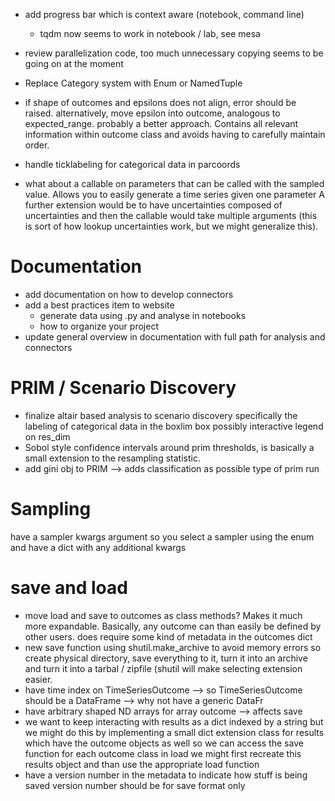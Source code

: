 * add progress bar which is context aware (notebook, command line)
	* tqdm now seems to work in notebook / lab, see mesa
* review parallelization code, too much unnecessary copying seems
  to be going on at the moment
* Replace Category system with Enum or NamedTuple

* if shape of outcomes and epsilons does not align, error should be raised.
  alternatively, move epsilon into outcome, analogous to expected_range.
  probably a better approach. Contains all relevant information within 
  outcome class and avoids having to carefully maintain order. 
* handle ticklabeling for categorical data in parcoords
* what about a callable on parameters that can be called with the sampled
  value. Allows you to easily generate a time series given one parameter
  A further extension would be to have uncertainties composed of uncertainties
  and then the callable would take multiple arguments (this is sort of how
  lookup uncertainties work, but we might generalize this).


# Documentation
* add documentation on how to develop connectors
* add a best practices item to website
	* generate data using .py and analyse in notebooks
	* how to organize your project
* update general overview in documentation with full path for analysis and
  connectors

# PRIM / Scenario Discovery
* finalize altair based analysis to scenario discovery
	specifically the labeling of categorical data in the boxlim box
	possibly interactive legend on res_dim
* Sobol style confidence intervals around prim thresholds, is basically a small
  extension to the resampling statistic. 
* add gini obj to PRIM --> adds classification as possible type of prim run

# Sampling
have a sampler kwargs argument so you select a sampler using the enum
and have a dict with any additional kwargs

# save and load
* move load and save to outcomes as class methods? Makes it much more
  expandable. Basically, any outcome can than easily be defined by other users. 
  does require some kind of metadata in the outcomes dict
* new save function using shutil.make_archive to avoid memory errors
  so create physical directory, save everything to it, turn it into an archive
  and turn it into a tarbal / zipfile (shutil will make selecting extension
  easier.
* have time index on TimeSeriesOutcome
	--> so TimeSeriesOutcome should be a DataFrame
	--> why not have a generic DataFr
* have arbitrary shaped ND arrays for array outcome --> affects save
* we want to keep interacting with results as a dict indexed by a string
	but we might do this by implementing a small dict extension class
	for results which have the outcome objects as well so we can
	access the save function for each outcome class
	in load we might first recreate this results object and than use the
	appropriate load function
* have a version number in the metadata to indicate how stuff is being saved
	version number should be for save format only
